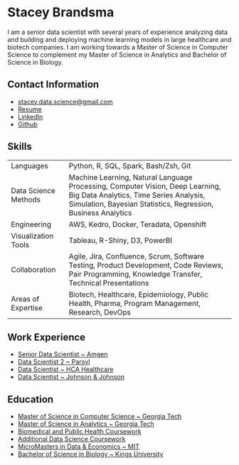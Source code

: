 # Stacey Brandsma
I am a senior data scientist with several years of experience analyzing data
and building and deploying machine learning models in large healthcare
and biotech companies.  I am working towards a Master of Science in Computer Science
to complement my Master of Science in Analytics and Bachelor of Science in Biology.  

## Contact Information
- stacey.data.science@gmail.com
- [Resume](StaceyBrandsma_Resume.pdf)
- <a href="https://www.linkedin.com/in/stacey-brandsma/"> LinkedIn </a>
- <a href="https://www.github.com/staceybrandsma/"> Github </a>

## Skills
|   |   |
| --- | --- |
| Languages | Python, R, SQL, Spark, Bash/Zsh, Git |
| Data Science Methods | Machine Learning, Natural Language Processing, Computer Vision, Deep Learning, Big Data Analytics, Time Series Analysis, Simulation, Bayesian Statistics, Regression, Business Analytics |
| Engineering | AWS, Kedro, Docker, Teradata, Openshift |
| Visualization Tools | Tableau, R-Shiny, D3, PowerBI |
| Collaboration | Agile, Jira, Confluence, Scrum, Software Testing, Product Development, Code Reviews, Pair Programming, Knowledge Transfer, Technical Presentations |
| Areas of Expertise | Biotech, Healthcare, Epidemiology, Public Health, Pharma, Program Management, Research, DevOps |

## Work Experience
- [Senior Data Scientist ~ Amgen](experience.md)
- [Data Scientist 2 ~ Parsyl](experience.md)
- [Data Scientist ~ HCA Healthcare](experience.md)
- [Data Scientist ~ Johnson & Johnson](experience.md)

## Education
- [Master of Science in Computer Science ~ Georgia Tech](education.md)
- [Master of Science in Analytics ~ Georgia Tech](education.md)
- [Biomedical and Public Health Coursework](education.md)
- [Additional Data Science Coursework](education.md)
- [MicroMasters in Data & Economics ~ MIT](education.md)
- [Bachelor of Science in Biology ~ Kings University](education.md)
